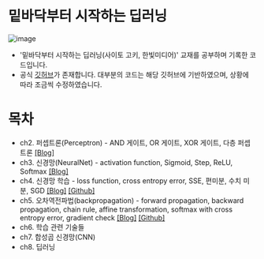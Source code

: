 # 밑바닥부터 시작하는 딥러닝
![image](https://github.com/sonstory/Deep-Learning-From-Scratch/assets/79157951/b77365b1-31af-4dd7-95dc-ed8d116a3a56)
- '밑바닥부터 시작하는 딥러닝(사이토 고키, 한빛미디어)' 교재를 공부하며 기록한 코드입니다.
- 공식 [깃허브](https://github.com/WegraLee/deep-learning-from-scratch)가 존재합니다. 대부분의 코드는 해당 깃허브에 기반하였으며, 상황에 따라 조금씩 수정하였습니다.

# 목차
- ch2. 퍼셉트론(Perceptron) - AND 게이트, OR 게이트, XOR 게이트, 다층 퍼셉트론 [[Blog]](https://sonstory.tistory.com/58)
- ch3. 신경망(NeuralNet) - activation function, Sigmoid, Step, ReLU, Softmax [[Blog]](https://sonstory.tistory.com/59)
- ch4. 신경망 학습 - loss function, cross entropy error, SSE, 편미분, 수치 미분, SGD [[Blog]](https://sonstory.tistory.com/60) [[Github]](https://github.com/sonstory/Deep-Learning-From-Scratch/tree/main/ch4)
- ch5. 오차역전파법(backpropagation) - forward propagation, backward propagation, chain rule, affine transformation, softmax with cross entropy error, gradient check [[Blog]](https://sonstory.tistory.com/68) [[Github]](https://github.com/sonstory/Deep-Learning-From-Scratch/tree/main/ch5)
- ch6. 학습 관련 기술들
- ch7. 합성곱 신경망(CNN)
- ch8. 딥러닝

